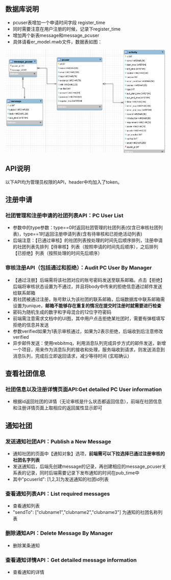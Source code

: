 ## 数据库说明
- pcuser表增加一个申请时间字段 register_time
- 同时需要注意在用户注册的时候，记录下register_time
- 增加两个新表message和message_pcuser
- 具体请看er_model.mwb文件，数据表如图：

![er_diagram](../picture/er_diagram.png)

## API说明
以下API均为管理员权限的API，header中均加入了token。

## 注册申请
### 社团管理和注册申请的社团列表API：PC User List
- 参数中的type参数：type==0时返回社团管理的社团列表(仅含已审核社团列表)，type==1时返回注册申请列表(含有待审核和已拒绝活动列表)
- 后端注意：【已通过审核】的社团列表按处理的时间先后顺序排列，注册申请的社团列表先排列【待审核】列表（按照申请的时间先后顺序），之后排列【已拒绝】列表（按照处理的时间先后顺序）

### 审核注册API（包括通过和拒绝）：Audit PC User By Manager
- 【通过注册】后端需将该社团对应的账号密码发送至联系邮箱。点击【拒绝】后端将审核状态设置为不通过，并且将body中传来的拒绝信息通过邮件发送给联系邮箱
- 若社团被通过注册，账号默认为该社团的联系邮箱，后端数据库中联系邮箱需设置为unique，**邮箱不能够存在重复的情况在提交时注册时就需要进行检查**
- 密码为随机生成的数字和字母混合的12位字符密码
- 前端需注意需求文档中的UI图，其中用户点击拒绝某社团时，需要有弹框填写拒绝的信息并发送
- 参数verified如果为1表示审核通过，如果为2表示拒绝，后端收到后注意修改verified
- 异步邮件发送：使用rebbitmq，利用消息队列完成异步方式的邮件发送，新增一个项目，用来作为消息队列的接收和处理，服务端收到请求，则发送消息到消息队列，完成后立即返回请求，减少等待时间 (玄昭确认)

## 查看社团信息
### 社团信息以及注册详情页面API:Get detailed PC User information
- 根据id返回社团的详情（无论审核是什么状态都返回信息），前端在社团信息和注册详情页面上取相应的返回属性显示即可

## 通知社团
### 发送通知社团API：Publish a New Message
- 通知社团的页面中【通知对象】选项，**前端需可以下拉选择已通过注册审核的社团名字列表**
- 发送通知后，后端先创建message的记录，再创建相应的message_pcuser关系表的记录，同时后端需要记录下发布通知的时间在pub_time中
- 其中"pcuserId": [1,2,3]为发送通知的社团id列表

### 查看通知列表API：List required messages 
- 查看通知列表
- "sendTo": ["clubname1","clubname2","clubname3"] 为通知的社团名称列表

### 删除通知API：Delete Message By Manager 
- 删除某条通知

### 查看通知详情API：Get detailed message information
- 查看通知的详情
